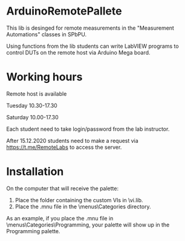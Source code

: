 # ArduinoRemotePallete

This lib is desinged for remote measurements in the "Measurement Automations" classes in SPbPU.

Using functions from the lib students can write LabVIEW programs to control DUTs on the remote host via Arduino Mega board.

# Working hours

Remote host is available

Tuesday 10.30-17.30

Saturday 10.00-17.30

Each student need to take login/password from the lab instructor.

After 15.12.2020 students need to make a request via https://t.me/RemoteLabs to access the server.

# Installation

On the computer that will receive the palette:
1. Place the folder containing the custom VIs in <LabVIEW>\vi.lib.
2. Place the .mnu file in the <LabVIEW>\menus\Categories directory.
  
As an example, if you place the .mnu file in <LabVIEW>\menus\Categories\Programming, your palette will show up in the Programming palette.

